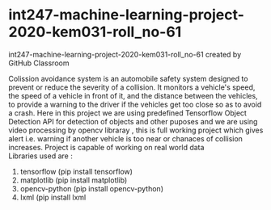 # int247-machine-learning-project-2020-kem031-roll_no-61
int247-machine-learning-project-2020-kem031-roll_no-61 created by GitHub Classroom


Colission avoidance system is an automobile safety system designed to prevent or reduce the severity of a collision.
It monitors a vehicle's speed, the speed of a vehicle in front of it, and the distance between the vehicles, 
to provide a warning to the driver if the vehicles get too close so as to avoid a crash.
Here in this project we are using predefined Tensorflow Object Detection API for detection of objects and other puposes and we are using video processing by opencv libraray , this is full working project which gives alert i.e. warning if another vehicle is too near or chanaces of collision increases. Project is capable of working on real world data </br>
Libraries used are :</br>
1. tensorflow      (pip install tensorflow)  
2. matplotlib      (pip install matplotlib)  
3. opencv-python   (pip install opencv-python)   
4. lxml            (pip install lxml
